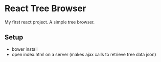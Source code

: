 # React Tree Browser

My first react project. A simple tree browser.

## Setup

- bower install
- open index.html on a server (makes ajax calls to retrieve tree data json)
